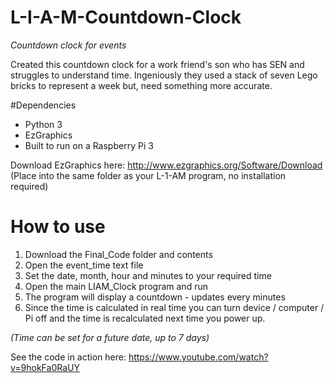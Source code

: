 # L-I-A-M-Countdown-Clock
_Countdown clock for events_

Created this countdown clock for a work friend's son who has SEN and struggles to understand time.  Ingeniously they used a stack of seven Lego bricks to represent a week but, need something more accurate.

#Dependencies
+ Python 3
+ EzGraphics
+ Built to run on a Raspberry Pi 3 

Download EzGraphics here: http://www.ezgraphics.org/Software/Download
(Place into the same folder as your L-1-AM program, no installation required)

# How to use
1. Download the Final_Code folder and contents
2. Open the event_time text file
3. Set the date, month, hour and minutes to your required time
4. Open the main LIAM_Clock program and run
5. The program will display a countdown - updates every minutes
6. Since the time is calculated in real time you can turn device / computer / Pi off and the time is recalculated next time you power up.

_(Time can be set for a future date, up to 7 days)_

See the code in action here: https://www.youtube.com/watch?v=9hokFa0RaUY
